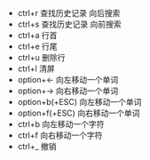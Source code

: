 * ctrl+r 查找历史记录 向后搜索
* ctrl+s 查找历史记录 向前搜索
* ctrl+a 行首
* ctrl+e 行尾
* ctrl+u 删除行
* ctrl+l 清屏
* option+<- 向左移动一个单词
* option+-> 向右移动一个单词
* option+b(+ESC) 向左移动一个单词
* option+f(+ESC) 向右移动一个单词
* ctrl+b 向左移动一个字符
* ctrl+f 向右移动一个字符
* ctrl+_ 撤销

